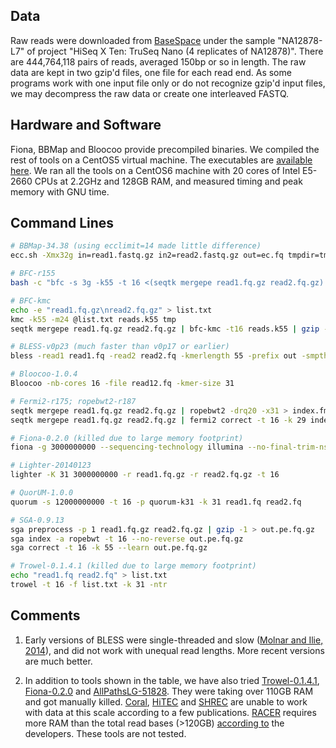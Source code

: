 ## Data

Raw reads were downloaded from [BaseSpace][basespace] under the sample
"NA12878-L7" of project "HiSeq X Ten: TruSeq Nano (4 replicates of NA12878)".
There are 444,764,118 pairs of reads, averaged 150bp or so in length. The raw
data are kept in two gzip'd files, one file for each read end. As some programs
work with one input file only or do not recognize gzip'd input files, we
may decompress the raw data or create one interleaved FASTQ.

## Hardware and Software

Fiona, BBMap and Bloocoo provide precompiled binaries. We compiled the rest of
tools on a CentOS5 virtual machine. The executables are [available
here][biobin].  We ran all the tools on a CentOS6 machine with 20 cores of
Intel E5-2660 CPUs at 2.2GHz and 128GB RAM, and measured timing and peak memory
with GNU time.

## Command Lines


```sh
# BBMap-34.38 (using ecclimit=14 made little difference)
ecc.sh -Xmx32g in=read1.fastq.gz in2=read2.fastq.gz out=ec.fq tmpdir=tmp threads=16 ecc=t aec=t k=31

# BFC-r155
bash -c "bfc -s 3g -k55 -t 16 <(seqtk mergepe read1.fq.gz read2.fq.gz) <(seqtk mergepe read1.fq.gz read2.fq.gz) | gzip -1 > ec.fq.gz"

# BFC-kmc
echo -e "read1.fq.gz\nread2.fq.gz" > list.txt
kmc -k55 -m24 @list.txt reads.k55 tmp
seqtk mergepe read1.fq.gz read2.fq.gz | bfc-kmc -t16 reads.k55 | gzip -1 > ec.fq.gz

# BLESS-v0p23 (much faster than v0p17 or earlier)
bless -read1 read1.fq -read2 read2.fq -kmerlength 55 -prefix out -smpthread 16 -max_mem 24 -notrim

# Bloocoo-1.0.4
Bloocoo -nb-cores 16 -file read12.fq -kmer-size 31

# Fermi2-r175; ropebwt2-r187
seqtk mergepe read1.fq.gz read2.fq.gz | ropebwt2 -drq20 -x31 > index.fmd
seqtk mergepe read1.fq.gz read2.fq.gz | fermi2 correct -t 16 -k 29 index.fmd /dev/stdin | gzip -1 > ec.fq.gz

# Fiona-0.2.0 (killed due to large memory footprint)
fiona -g 3000000000 --sequencing-technology illumina --no-final-trim-ns -nt 16 read12.fq ec.fq

# Lighter-20140123
lighter -K 31 3000000000 -r read1.fq.gz -r read2.fq.gz -t 16

# QuorUM-1.0.0
quorum -s 12000000000 -t 16 -p quorum-k31 -k 31 read1.fq read2.fq

# SGA-0.9.13
sga preprocess -p 1 read1.fq.gz read2.fq.gz | gzip -1 > out.pe.fq.gz
sga index -a ropebwt -t 16 --no-reverse out.pe.fq.gz
sga correct -t 16 -k 55 --learn out.pe.fq.gz

# Trowel-0.1.4.1 (killed due to large memory footprint)
echo "read1.fq read2.fq" > list.txt
trowel -t 16 -f list.txt -k 31 -ntr
```

## Comments

1. Early versions of BLESS were single-threaded and slow ([Molnar and Ilie,
   2014][review]), and did not work with unequal read lengths. More recent
   versions are much better.

2. In addition to tools shown in the table, we have also tried
   [Trowel-0.1.4.1][trowel], [Fiona-0.2.0][fiona] and
   [AllPathsLG-51828][allpath]. They were taking over 110GB RAM and got
   manually killed. [Coral][coral], [HiTEC][hitec] and [SHREC][shrec] are
   unable to work with data at this scale according to a few publications.
   [RACER][racer] requires more RAM than the total read bases (>120GB)
   [according to][review] the developers. These tools are not tested.

[basespace]: https://basespace.illumina.com/datacentral
[biobin]: https://sourceforge.net/projects/biobin/
[review]: http://bib.oxfordjournals.org/content/early/2014/09/01/bib.bbu029
[trowel]: https://sourceforge.net/projects/trowel-ec/
[fiona]: http://www.seqan.de/projects/fiona/
[allpath]: http://www.broadinstitute.org/software/allpaths-lg/blog/
[racer]: http://www.csd.uwo.ca/~ilie/RACER/
[time]: https://ftp.gnu.org/gnu/time/
[coral]: http://www.cs.helsinki.fi/u/lmsalmel/coral/
[hitec]: http://www.csd.uwo.ca/~ilie/HiTEC/
[shrec]: https://sourceforge.net/projects/shrec-ec/
